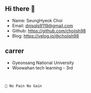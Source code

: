 ## Hi there 👋

- Name: SeungHyeok Choi
- Email: dnjsqls9119@gmail.com
- Github: https://github.com/choiish98
- Blog: https://velog.io/@choiish98

## carrer
- Gyeonsang National University
- Woowahan tech learning - 3rd

<br>

```💬 No Pain No Gain```
